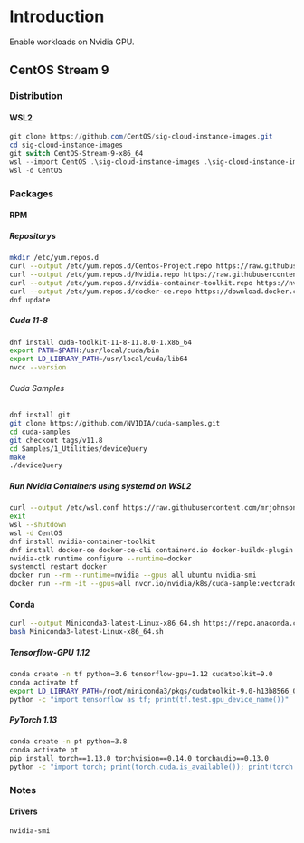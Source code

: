 # Introduction
Enable workloads on Nvidia GPU.
## CentOS Stream 9
### Distribution 
#### WSL2
```PowerShell
git clone https://github.com/CentOS/sig-cloud-instance-images.git
cd sig-cloud-instance-images
git switch CentOS-Stream-9-x86_64
wsl --import CentOS .\sig-cloud-instance-images .\sig-cloud-instance-images\docker\centos-stream -9-x86_64.tar.xz
wsl -d CentOS
```
### Packages
#### RPM
##### Repositorys
```Bash
mkdir /etc/yum.repos.d
curl --output /etc/yum.repos.d/Centos-Project.repo https://raw.githubusercontent.com/mrjohnsonalexander/classic/main/Centos-Project.repo
curl --output /etc/yum.repos.d/Nvidia.repo https://raw.githubusercontent.com/mrjohnsonalexander/classic/main/Nvidia.repo
curl --output /etc/yum.repos.d/nvidia-container-toolkit.repo https://nvidia.github.io/libnvidia-container/stable/rpm/nvidia-container-toolkit.repo
curl --output /etc/yum.repos.d/docker-ce.repo https://download.docker.com/linux/centos/docker-ce.repo
dnf update
```
##### Cuda 11-8
``` Bash
dnf install cuda-toolkit-11-8-11.8.0-1.x86_64
export PATH=$PATH:/usr/local/cuda/bin
export LD_LIBRARY_PATH=/usr/local/cuda/lib64
nvcc --version
```
###### Cuda Samples
```Bash
dnf install git
git clone https://github.com/NVIDIA/cuda-samples.git
cd cuda-samples
git checkout tags/v11.8
cd Samples/1_Utilities/deviceQuery
make
./deviceQuery
```
##### Run Nvidia Containers using systemd on WSL2
```Bash
curl --output /etc/wsl.conf https://raw.githubusercontent.com/mrjohnsonalexander/classic/main/wsl.conf
exit
wsl --shutdown
wsl -d CentOS
dnf install nvidia-container-toolkit
dnf install docker-ce docker-ce-cli containerd.io docker-buildx-plugin docker-compose-plugin
nvidia-ctk runtime configure --runtime=docker
systemctl restart docker
docker run --rm --runtime=nvidia --gpus all ubuntu nvidia-smi
docker run --rm -it --gpus=all nvcr.io/nvidia/k8s/cuda-sample:vectoradd-cuda10.2 nbody -gpu -benchmark
```
#### Conda
```bash
curl --output Miniconda3-latest-Linux-x86_64.sh https://repo.anaconda.com/miniconda/Miniconda3-latest-Linux-x86_64.sh 
bash Miniconda3-latest-Linux-x86_64.sh
```
##### Tensorflow-GPU 1.12
``` Bash
conda create -n tf python=3.6 tensorflow-gpu=1.12 cudatoolkit=9.0
conda activate tf
export LD_LIBRARY_PATH=/root/miniconda3/pkgs/cudatoolkit-9.0-h13b8566_0/lib
python -c "import tensorflow as tf; print(tf.test.gpu_device_name())"
```
##### PyTorch 1.13
``` Bash
conda create -n pt python=3.8
conda activate pt
pip install torch==1.13.0 torchvision==0.14.0 torchaudio==0.13.0
python -c "import torch; print(torch.cuda.is_available()); print(torch.cuda.get_device_name(0))"
```
### Notes
#### Drivers
```Bash
nvidia-smi
```
